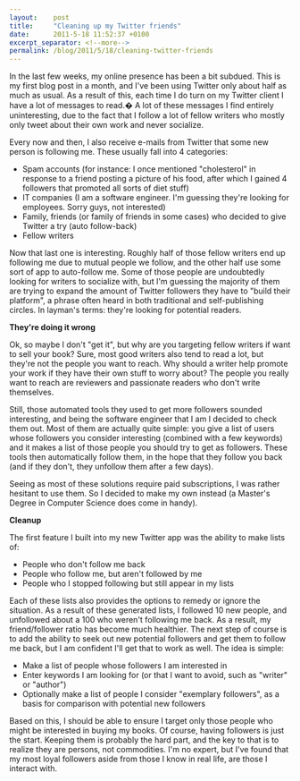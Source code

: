 ```yaml
---
layout:    post
title:     "Cleaning up my Twitter friends"
date:      2011-5-18 11:52:37 +0100
excerpt_separator: <!--more-->
permalink: /blog/2011/5/18/cleaning-twitter-friends
---
```


In the last few weeks, my online presence has been a bit subdued. This is my first blog post in a month, and I've been using Twitter only about half as much as usual. As a result of this, each time I do turn on my Twitter client I have a lot of messages to read.� A lot of these messages I find entirely uninteresting, due to the fact that I follow a lot of fellow writers who mostly only tweet about their own work and never socialize.

<!--more-->
Every now and then, I also receive e-mails from Twitter that some new person is following me. These usually fall into 4 categories:
* Spam accounts (for instance: I once mentioned &quot;cholesterol&quot; in response to a friend posting a picture of his food, after which I gained 4 followers that promoted all sorts of diet stuff)
* IT companies (I am a software engineer. I'm guessing they're looking for employees. Sorry guys, not interested)
* Family, friends (or family of friends in some cases) who decided to give Twitter a try (auto follow-back)
* Fellow writers

Now that last one is interesting. Roughly half of those fellow writers end up following me due to mutual people we follow, and the other half use some sort of app to auto-follow me. Some of those people are undoubtedly looking for writers to socialize with, but I'm guessing the majority of them are trying to expand the amount of Twitter followers they have to &quot;build their platform&quot;, a phrase often heard in both traditional and self-publishing circles. In layman's terms: they're looking for potential readers.

**They're doing it wrong**

Ok, so maybe I don't &quot;get it&quot;, but why are you targeting fellow writers if want to sell your book? Sure, most good writers also tend to read a lot, but they're not the people you want to reach. Why should a writer help promote your work if they have their own stuff to worry about? The people you really want to reach are reviewers and passionate readers who don't write themselves.

Still, those automated tools they used to get more followers sounded interesting, and being the software engineer that I am I decided to check them out. Most of them are actually quite simple: you give a list of users whose followers you consider interesting (combined with a few keywords) and it makes a list of those people you should try to get as followers. These tools then automatically follow them, in the hope that they follow you back (and if they don't, they unfollow them after a few days).

Seeing as most of these solutions require paid subscriptions, I was rather hesitant to use them. So I decided to make my own instead (a Master's Degree in Computer Science does come in handy).

**Cleanup**

The first feature I built into my new Twitter app was the ability to make lists of:
* People who don't follow me back
* People who follow me, but aren't followed by me
* People who I stopped following but still appear in my lists

Each of these lists also provides the options to remedy or ignore the situation. As a result of these generated lists, I followed 10 new people, and unfollowed about a 100 who weren't following me back. As a result, my friend/follower ratio has become much healthier. The next step of course is to add the ability to seek out new potential followers and get them to follow me back, but I am confident I'll get that to work as well. The idea is simple:
* Make a list of people whose followers I am interested in
* Enter keywords I am looking for (or that I want to avoid, such as &quot;writer&quot; or &quot;author&quot;)
* Optionally make a list of people I consider &quot;exemplary followers&quot;, as a basis for comparison with potential new followers

Based on this, I should be able to ensure I target only those people who might be interested in buying my books. Of course, having followers is just the start. Keeping them is probably the hard part, and the key to that is to realize they are persons, not commodities. I'm no expert, but I've found that my most loyal followers aside from those I know in real life, are those I interact with.